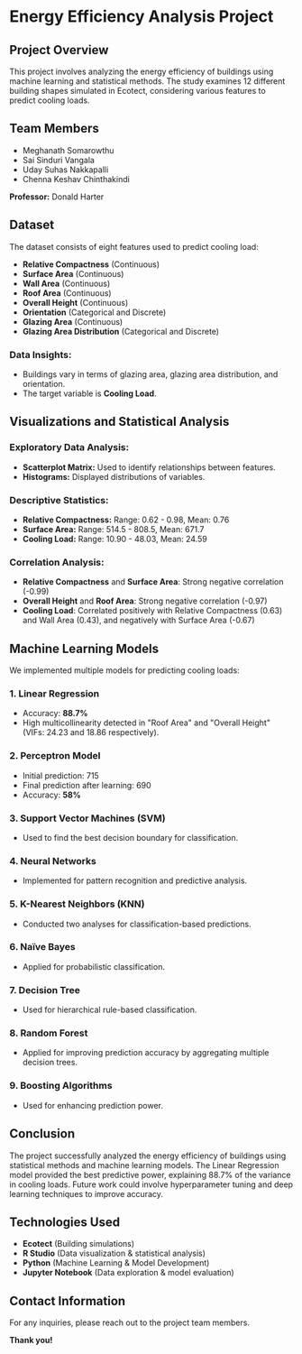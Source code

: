 # Energy Efficiency Analysis Project

## Project Overview
This project involves analyzing the energy efficiency of buildings using machine learning and statistical methods. The study examines 12 different building shapes simulated in Ecotect, considering various features to predict cooling loads.

## Team Members
- Meghanath Somarowthu  
- Sai Sinduri Vangala  
- Uday Suhas Nakkapalli  
- Chenna Keshav Chinthakindi  

**Professor:** Donald Harter

## Dataset
The dataset consists of eight features used to predict cooling load:
- **Relative Compactness** (Continuous)
- **Surface Area** (Continuous)
- **Wall Area** (Continuous)
- **Roof Area** (Continuous)
- **Overall Height** (Continuous)
- **Orientation** (Categorical and Discrete)
- **Glazing Area** (Continuous)
- **Glazing Area Distribution** (Categorical and Discrete)

### Data Insights:
- Buildings vary in terms of glazing area, glazing area distribution, and orientation.
- The target variable is **Cooling Load**.

## Visualizations and Statistical Analysis
### Exploratory Data Analysis:
- **Scatterplot Matrix:** Used to identify relationships between features.
- **Histograms:** Displayed distributions of variables.

### Descriptive Statistics:
- **Relative Compactness:** Range: 0.62 - 0.98, Mean: 0.76
- **Surface Area:** Range: 514.5 - 808.5, Mean: 671.7
- **Cooling Load:** Range: 10.90 - 48.03, Mean: 24.59

### Correlation Analysis:
- **Relative Compactness** and **Surface Area**: Strong negative correlation (-0.99)
- **Overall Height** and **Roof Area**: Strong negative correlation (-0.97)
- **Cooling Load**: Correlated positively with Relative Compactness (0.63) and Wall Area (0.43), and negatively with Surface Area (-0.67)

## Machine Learning Models
We implemented multiple models for predicting cooling loads:

### 1. **Linear Regression**
- Accuracy: **88.7%**
- High multicollinearity detected in "Roof Area" and "Overall Height" (VIFs: 24.23 and 18.86 respectively).

### 2. **Perceptron Model**
- Initial prediction: 715
- Final prediction after learning: 690
- Accuracy: **58%**

### 3. **Support Vector Machines (SVM)**
- Used to find the best decision boundary for classification.

### 4. **Neural Networks**
- Implemented for pattern recognition and predictive analysis.

### 5. **K-Nearest Neighbors (KNN)**
- Conducted two analyses for classification-based predictions.

### 6. **Naïve Bayes**
- Applied for probabilistic classification.

### 7. **Decision Tree**
- Used for hierarchical rule-based classification.

### 8. **Random Forest**
- Applied for improving prediction accuracy by aggregating multiple decision trees.

### 9. **Boosting Algorithms**
- Used for enhancing prediction power.

## Conclusion
The project successfully analyzed the energy efficiency of buildings using statistical methods and machine learning models. The Linear Regression model provided the best predictive power, explaining 88.7% of the variance in cooling loads. Future work could involve hyperparameter tuning and deep learning techniques to improve accuracy.

## Technologies Used
- **Ecotect** (Building simulations)
- **R Studio** (Data visualization & statistical analysis)
- **Python** (Machine Learning & Model Development)
- **Jupyter Notebook** (Data exploration & model evaluation)

## Contact Information
For any inquiries, please reach out to the project team members.

**Thank you!**
